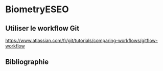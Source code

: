 # BiometryESEO

## Utiliser le workflow Git
https://www.atlassian.com/fr/git/tutorials/comparing-workflows/gitflow-workflow

## Bibliographie
